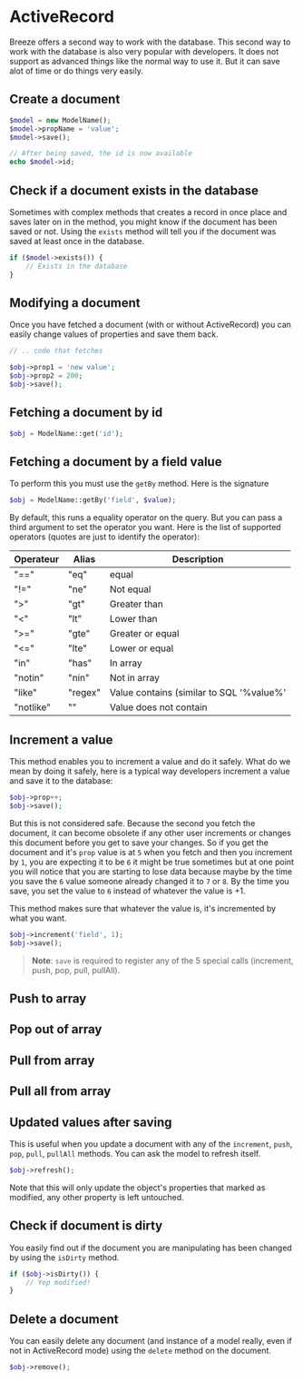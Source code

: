 # ActiveRecord <Badge type="tip" text="3.0.0" />

Breeze offers a second way to work with the database. This second way to work with the database is also very popular
with developers. It does not support as advanced things like the normal way to use it. But it can save alot of time
or do things very easily.

## Create a document

```php
$model = new ModelName();
$model->propName = 'value';
$model->save();

// After being saved, the id is now available
echo $model->id;
```

## Check if a document exists in the database

Sometimes with complex methods that creates a record in once place and saves later on in the method, you might know
if the document has been saved or not. Using the `exists` method will tell you if the document was saved at least once
in the database.

```php
if ($model->exists()) {
    // Exists in the database
}
```

## Modifying a document

Once you have fetched a document (with or without ActiveRecord) you can easily change values of properties and save
them back.

```php
// .. code that fetches

$obj->prop1 = 'new value';
$obj->prop2 = 200;
$obj->save();
```

## Fetching a document by id

```php
$obj = ModelName::get('id');
```

## Fetching a document by a field value

To perform this you must use the `getBy` method. Here is the signature

```php
$obj = ModelName::getBy('field', $value);
```

By default, this runs a equality operator on the query. But you can pass a third argument to set the operator you want.
Here is the list of supported operators (quotes are just to identify the operator):

| Operateur | Alias   | Description                              |
|-----------|---------|------------------------------------------|
| "=="      | "eq"    | equal                                    |
| "!="      | "ne"    | Not equal                                |
| ">"       | "gt"    | Greater than                             |
| "<"       | "lt"    | Lower than                               |
| ">="      | "gte"   | Greater or equal                         |
| "<="      | "lte"   | Lower or equal                           |
| "in"      | "has"   | In array                                 |
| "notin"   | "nin"   | Not in array                             |
| "like"    | "regex" | Value contains (similar to SQL '%value%' |
| "notlike" | ""      | Value does not contain                   |

## Increment a value

This method enables you to increment a value and do it safely. What do we mean by doing it safely, here is a typical
way developers increment a value and save it to the database:

```php
$obj->prop++;
$obj->save();
```

But this is not considered safe. Because the second you fetch the document, it can become obsolete if any other user
increments or changes this document before you get to save your changes. So if you get the document and it's `prop` value
is at `5` when you fetch and then you increment by `1`, you are expecting it to be `6` it might be true sometimes but
at one point you will notice that you are starting to lose data because maybe by the time you save the `6` value someone
already changed it to `7` or `8`. By the time you save, you set the value to `6` instead of whatever the value is +1.

This method makes sure that whatever the value is, it's incremented by what you want.

```php
$obj->increment('field', 1);
$obj->save();
```

> __Note__: `save` is required to register any of the 5 special calls (increment, push, pop, pull, pullAll).

## Push to array

## Pop out of array

## Pull from array

## Pull all from array

## Updated values after saving

This is useful when you update a document with any of the `increment`, `push`, `pop`, `pull`, `pullAll` methods. You
can ask the model to refresh itself.

```php
$obj->refresh();
```

Note that this will only update the object's properties that marked as modified, any other property is left untouched.

## Check if document is dirty

You easily find out if the document you are manipulating has been changed by using the `isDirty` method.

```php
if ($obj->isDirty()) {
    // Yep modified!
}
```

## Delete a document

You can easily delete any document (and instance of a model really, even if not in ActiveRecord mode) using the `delete`
method on the document.

```php
$obj->remove();
```